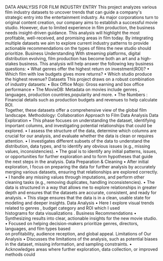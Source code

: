 DATA ANALYSIS FOR FILM INDUSTRY ENTRY 
This project analyzes various film industry datasets to uncover trends that can guide a company's 
strategic entry into the entertainment industry. As major corporations turn to original content creation, 
our company aims to establish a successful movie studio. However, due to limited experience in film 
production, the business needs insight-driven guidance. This analysis will highlight the most profitable, 
well-received, and promising areas in film today. 
By integrating multiple datasets we aim to explore current industry patterns to provide actionable 
recommendations on the types of films the new studio should prioritize. 
Business Understanding 
With streaming platforms, digital distribution evolving, film production has become both an art and a 
high-stakes business. 
This analysis will help answer the following key business questions: 
• What genres offer the highest return on investment(ROI)? 
• Which film with low budgets gives more returns? 
• Which studio produce the highest revenue? 
Datasets 
This project draws on a robust combination of industry datasets: 
• Box Office Mojo: Gross earning and box office performance 
• The MovieDB: Metadata on movies include genres , languages, production countries,popularity 
and more. 
• The Numbers : Financial details such as production budgets and revenues to help calculate ROI.   
Together, these datasets offer a comprehensive view of the global film landscape. 
Methodology: Collaboration  Approach to Film Data Analysis 
Data Exploration 
• This phase focuses on understanding the dataset, identifying important columns, and 
investigating potential relationships that could be explored. 
• I assess the structure of the data, determine which columns are crucial for our analysis, and 
evaluate whether the data is clean or requires attention. 
• I investigates different subsets of the data to understand the distribution, data types, and to 
identify any obvious issues (e.g., missing values, inconsistencies). 
• The goal is to identify any initial patterns, issues, or opportunities for further exploration and to 
form hypotheses that guide the next steps in the analysis. 
Data Preparation & Cleaning 
• After initial exploration, I focus on preparing the data for further analysis by accurately merging 
various datasets, ensuring that relationships are explored correctly. 
• I handle any missing values through imputations, and perform other cleaning tasks (e.g., 
removing duplicates, handling inconsistencies). 
• The data is structured in a way that allows me to explore relationships in greater depth and 
ensures that the datasets are accurate, consistent, and ready for analysis. 
• This stage ensures that the data is in a clean, usable state for modeling and deeper insights. 
Data Analysis 
• Here I explore visual trends related to genres , budget category and ROI which I used  
histograms for data visualizations . 
Business Recommendations 
• Synthesizing results into clear, actionable insights for the new movie studio. 
• Focused on helping decision-makers prioritize genres, directors, languages, and film types 
based              
on profitability, audience reception, and global appeal. 
Limitations of Our Analysis 
• Discusses the limitations of the analysis, such as potential biases in the dataset, missing 
information, and sampling constraints. 
• Acknowledges areas where further exploration, data collection, or improved methods could
